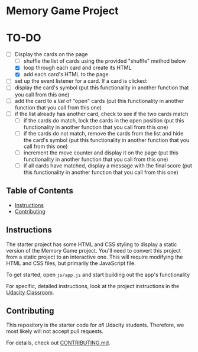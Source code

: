 # Memory Game Project

# TO-DO
- [ ] Display the cards on the page
  - [ ] shuffle the list of cards using the provided "shuffle" method below
  - [x] loop through each card and create its HTML
  - [x] add each card's HTML to the page
- [ ] set up the event listener for a card. If a card is clicked:
- [ ] display the card's symbol (put this functionality in another function that you call from this one)
- [ ] add the card to a *list* of "open" cards (put this functionality in another function that you call from this one)
- [ ] if the list already has another card, check to see if the two cards match
  - [ ] if the cards do match, lock the cards in the open position (put this functionality in another function that you call from this one)
  - [ ] if the cards do not match, remove the cards from the list and hide the card's symbol (put this functionality in another function that you call from this one)
  - [ ] increment the move counter and display it on the page (put this functionality in another function that you call from this one)
  - [ ] if all cards have matched, display a message with the final score (put this functionality in another function that you call from this one)

## Table of Contents

* [Instructions](#instructions)
* [Contributing](#contributing)

## Instructions

The starter project has some HTML and CSS styling to display a static version of the Memory Game project. You'll need to convert this project from a static project to an interactive one. This will require modifying the HTML and CSS files, but primarily the JavaScript file.

To get started, open `js/app.js` and start building out the app's functionality

For specific, detailed instructions, look at the project instructions in the [Udacity Classroom](https://classroom.udacity.com/me).

## Contributing

This repository is the starter code for _all_ Udacity students. Therefore, we most likely will not accept pull requests.

For details, check out [CONTRIBUTING.md](CONTRIBUTING.md).
